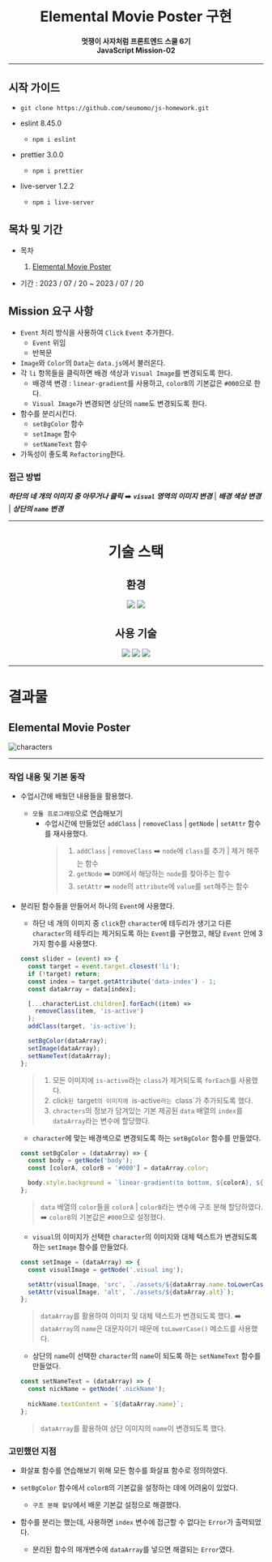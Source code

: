 # <div align="center">Elemental Movie Poster 구현</div>

#### <div align="center">멋쟁이 사자처럼 프론트엔드 스쿨 6기<br>JavaScript Mission-02</div>

---

## 시작 가이드

- `git clone https://github.com/seumomo/js-homework.git`

- eslint 8.45.0

  - `npm i eslint`

- prettier 3.0.0

  - `npm i prettier`

- live-server 1.2.2
  - `npm i live-server`

## 목차 및 기간

- 목차

  1. <a href="#a1">Elemental Movie Poster</a>

- 기간 : 2023 / 07 / 20 ~ 2023 / 07 / 20

## Mission 요구 사항

- `Event` 처리 방식을 사용하여 `Click` `Event` 추가한다.
  - `Event` 위임
  - 반복문
- `Image`와 `Color`의 `Data`는 `data.js`에서 불러온다.
- 각 `li` 항목들을 클릭하면 배경 색상과 `Visual Image`를 변경되도록 한다.
  - 배경색 변경 : `linear-gradient`를 사용하고, `colorB`의 기본값은 `#000`으로 한다.
  - `Visual Image`가 변경되면 상단의 `name`도 변경되도록 한다.
- 함수를 분리시킨다.
  - `setBgColor` 함수
  - `setImage` 함수
  - `setNameText` 함수
- 가독성이 좋도록 `Refactoring`한다.

### 접근 방법

**_하단의 네 개의 이미지 중 아무거나 클릭_** ➡️ **_`visual` 영역의 이미지 변경_** | **_배경 색상 변경_** | **_상단의 `name` 변경_**

---

# <div align="center">기술 스택</div>

## <div align="center">환경</div>

<div align="center"><img src="https://img.shields.io/badge/visualstudiocode-007ACC?style=for-the-badge&logo=visualstudiocode&logoColor=white">
<img src="https://img.shields.io/badge/github-181717?style=for-the-badge&logo=github&logoColor=white"></div>

## <div align="center">사용 기술</div>

<div align="center">
  <img src="https://img.shields.io/badge/html5-E34F26?style=for-the-badge&logo=html5&logoColor=white">
  <img src="https://img.shields.io/badge/css3-1572B6?style=for-the-badge&logo=css3&logoColor=white">
  <img src="https://img.shields.io/badge/javascript-F7DF1E?style=for-the-badge&logo=javascript&logoColor=black">
</div>

---

# 결과물

## <a id="a1">Elemental Movie Poster</a>

![characters](https://github.com/seumomo/js-homework/assets/127176650/7dae4a2e-9516-4afb-9486-faf1d9b7b781)

---

### 작업 내용 및 기본 동작

- 수업시간에 배웠던 내용들을 활용했다.

  - `모듈 프로그래밍`으로 연습해보기
    - 수업시간에 만들었던 `addClass` | `removeClass` | `getNode` | `setAttr` 함수를 재사용했다.
      > 1. `addClass` | `removeClass` ➡️ `node`에 `class`를 추가 | 제거 해주는 함수
      > 2. `getNode` ➡️ `DOM`에서 해당하는 `node`를 찾아주는 함수
      > 3. `setAttr` ➡️ `node`의 `attribute`에 `value`를 `set`해주는 함수

- 분리된 함수들을 만들어서 하나의 `Event`에 사용했다.

  - 하단 네 개의 이미지 중 `click`한 `character`에 테두리가 생기고 다른 `character`의 테두리는 제거되도록 하는 `Event`를 구현했고, 해당 `Event` 안에 3가지 함수를 사용했다.

  ```js
  const slider = (event) => {
    const target = event.target.closest('li');
    if (!target) return;
    const index = target.getAttribute('data-index') - 1;
    const dataArray = data[index];

    [...characterList.children].forEach((item) =>
      removeClass(item, 'is-active')
    );
    addClass(target, 'is-active');

    setBgColor(dataArray);
    setImage(dataArray);
    setNameText(dataArray);
  };
  ```

  > 1. 모든 이미지에 `is-active`라는 `class`가 제거되도록 `forEach`를 사용했다.
  > 2. click`된 `target`의 이미지에 `is-active`라는 `class`가 추가되도록 했다.
  > 3. `chracters`의 정보가 담겨있는 기본 제공된 `data` 배열의 `index`를 `dataArray`라는 변수에 할당했다.

  - `character`에 맞는 배경색으로 변경되도록 하는 `setBgColor` 함수를 만들었다.

  ```js
  const setBgColor = (dataArray) => {
    const body = getNode('body');
    const [colorA, colorB = '#000'] = dataArray.color;

    body.style.background = `linear-gradient(to bottom, ${colorA}, ${colorB})`;
  };
  ```

  > `data` 배열의 `color`들을 `colorA` | `colorB`라는 변수에 구조 분해 할당하였다.
  > ➡️ `colorB`의 기본값은 `#000`으로 설정했다.

  - `visual`의 이미지가 선택한 `character`의 이미지와 대체 텍스트가 변경되도록 하는 `setImage` 함수를 만들었다.

  ```js
  const setImage = (dataArray) => {
    const visualImage = getNode('.visual img');

    setAttr(visualImage, 'src', `./assets/${dataArray.name.toLowerCase()}.jpeg`);
    setAttr(visualImage, 'alt', `./assets/${dataArray.alt}`);
  };
  ```

  > `dataArray`를 활용하여 이미지 및 대체 텍스트가 변경되도록 했다.
  > ➡️ `dataArray`의 `name`은 대문자이기 때문에 `toLowerCase()` 메소드를 사용했다.

  - 상단의 `name`이 선택한 `character`의 `name`이 되도록 하는 `setNameText` 함수를 만들었다.

  ```js
  const setNameText = (dataArray) => {
    const nickName = getNode('.nickName');
    
    nickName.textContent = `${dataArray.name}`;
  };
  ```

  > `dataArray`를 활용하여 상단 이미지의 `name`이 변경되도록 했다.

### 고민했던 지점

- 화살표 함수를 연습해보기 위해 모든 함수를 화살표 함수로 정의하였다.

- `setBgColor` 함수에서 `colorB`의 기본값을 설정하는 데에 어려움이 있었다.

  - `구조 분해 할당`에서 배운 기본값 설정으로 해결했다.

- 함수를 분리는 했는데, 사용하면 `index` 변수에 접근할 수 없다는 `Error`가 출력되었다.
  - 분리된 함수의 매개변수에 `dataArray`를 넣으면 해결되는 `Error`였다.
